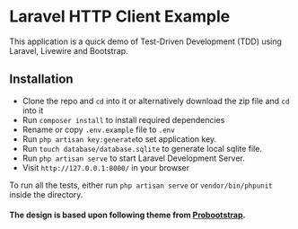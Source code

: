 # Laravel HTTP Client Example

This application is a quick demo of Test-Driven Development (TDD) using Laravel, Livewire and Bootstrap. 


## Installation

- Clone the repo and `cd` into it or alternatively download the zip file and `cd` into it
- Run `composer install` to install required dependencies
- Rename or copy `.env.example` file to `.env`
- Run `php artisan key:generate`to set application key.
- Run `touch database/database.sqlite` to generate local sqlite file.
- Run `php artisan serve` to start Laravel Development Server.
- Visit `http://127.0.0.1:8000/` in your browser

To run all the tests, either run `php artisan serve` or `vendor/bin/phpunit` inside the directory.


#### The design is based upon following theme from [Probootstrap](https://probootstrap.com/atlantis-hotel-free-html5-template-using-bootstrap-framework).


